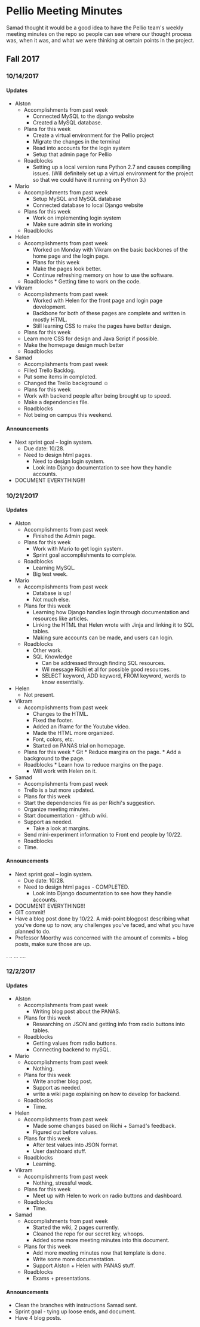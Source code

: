 # Pellio Meeting Minutes 

Samad thought it would be a good idea to have the Pellio team's weekly meeting minutes on the repo so people can see where our thought process was, when it was, and what we were thinking at certain points in the project.

## Fall 2017

### 10/14/2017
#### Updates 
* Alston
   * Accomplishments from past week
      * Connected MySQL to the django website
      * Created a MySQL database.
  * Plans for this week
      * Create a virtual environment for the Pellio project
      * Migrate the changes in the terminal
      * Read into accounts for the login system
      * Setup that admin page for Pellio
   * Roadblocks 
      * Setting up a local version runs Python 2.7 and causes compiling issues. (Will definitely set up a virtual environment for the project so that we could have it running on Python 3.)
* Mario
   * Accomplishments from past week
      * Setup MySQL and MySQL database
      * Connected database to local Django website
   * Plans for this week 
      * Work on implementing login system
      * Make sure admin site in working
   * Roadblocks 
* Helen 
   * Accomplishments from past week
      * Worked on Monday with Vikram on the basic backbones of the home page and the login page.
      * Plans for this week 
      * Make the pages look better.
      * Continue refreshing memory on how to use the software.
   * Roadblocks
    	 * Getting time to work on the code.
 * Vikram 
   * Accomplishments from past week
      * Worked with Helen for the front page and login page development.
      * Backbone for both of these pages are complete and written in mostly HTML.
      * Still learning CSS to make the pages have better design.
   *	Plans for this week 
      *	Learn more CSS for design and Java Script if possible.
      * Make the homepage design much better
   *	Roadblocks 
 * Samad
   *	Accomplishments from past week
      *	Filled Trello Backlog. 
      *	Put some items in completed. 
      *	Changed the Trello background ☺ 
   *	Plans for this week 
      *	Work with backend people after being brought up to speed. 
      * Make a dependencies file. 
   *	Roadblocks 
      * Not being on campus this weekend. 
#### Announcements 
* Next sprint goal – login system. 
   *	Due date: 10/28. 
   * Need to design html pages. 
      * Need to design login system. 
      * Look into Django documentation to see how they handle accounts. 
* DOCUMENT EVERYTHING!!!

### 10/21/2017
#### Updates 
* Alston
   * Accomplishments from past week
      * Finished the Admin page.
  * Plans for this week
      * Work with Mario to get login system. 
      * Sprint goal accomplishments to complete. 
   * Roadblocks 
      * Learning MySQL. 
      * Big test week. 
* Mario
   * Accomplishments from past week
      * Database is up! 
      * Not much else. 
   * Plans for this week 
      * Learning how Django handles login through documentation and resources like articles.  
      * Linking the HTML that Helen wrote with Jinja and linking it to SQL tables. 
      * Making sure accounts can be made, and users can login. 
   * Roadblocks 
      * Other work. 
      * SQL Knowledge 
          * Can be addressed through finding SQL resources. 
          * Wil message Richi et al for possible good resources. 
          * SELECT keyword, ADD keyword, FROM keyword, words to know essentially. 
* Helen 
   * Not present. 
* Vikram 
   * Accomplishments from past week
      * Changes to the HTML. 
      * Fixed the footer. 
      * Added an iframe for the Youtube video. 
      * Made the HTML more organized. 
      * Font, colors, etc. 
      * Started on PANAS trial on homepage. 
   *	Plans for this week 
      *	Git 
      * Reduce margins on the page. 
      * Add a background to the page. 
   *	Roadblocks 
      * Learn how to reduce margins on the page. 
          * Will work with Helen on it. 
 * Samad
   *	Accomplishments from past week
      *	Trello is a but more updated. 
   *	Plans for this week 
      *	Start the dependencies file as per Richi's suggestion. 
      * Organize meeting minutes. 
      * Start documentation - github wiki. 
      * Support as needed. 
          * Take a look at margins. 
      * Send mini-experiment information to Front end people by 10/22. 
   *	Roadblocks 
      * Time. 
#### Announcements 
* Next sprint goal – login system. 
   *	Due date: 10/28. 
   * Need to design html pages - COMPLETED.  
      * Look into Django documentation to see how they handle accounts. 
* DOCUMENT EVERYTHING!!!
* GIT commit! 
* Have a blog post done by 10/22. A mid-point blogpost describing what you've done up to now, any challenges you've faced, and what you have planned to do. 
* Professor Moorthy was concerned with the amount of commits + blog posts, make sure those are up. 

.
..
...
....

### 12/2/2017
#### Updates 
* Alston
   * Accomplishments from past week
      * Writing blog post about the PANAS. 
  * Plans for this week
      *  Researching on JSON and getting info from radio buttons into tables. 
   * Roadblocks 
      *  Getting values from radio buttons. 
      *  Connecting backend to mySQL. 
* Mario
   * Accomplishments from past week
      * Nothing. 
   * Plans for this week 
      * Write another blog post. 
      * Support as needed. 
      * write a wiki page explaining on how to develop for backend. 
   * Roadblocks 
      * Time. 
* Helen 
   * Accomplishments from past week
      * Made some changes based on Richi + Samad's feedback. 
      * Figured out before values. 
   * Plans for this week 
      * After test values into JSON format. 
      * User dashboard stuff. 
   * Roadblocks 
      * Learning. 
* Vikram 
   * Accomplishments from past week
      * Nothing, stressful week. 
   * Plans for this week 
      *	Meet up with Helen to work on radio buttons and dashboard. 
   * Roadblocks 
      * Time. 
 * Samad
   * Accomplishments from past week
      *	Started the wiki, 2 pages currently. 
      * Cleaned the repo for our secret key, whoops. 
      * Added some more meeting minutes into this document. 
   * Plans for this week 
       *	Add more meeting minutes now that template is done. 
       * Write some more documentation. 
       * Support Alston + Helen with PANAS stuff. 
   * Roadblocks
       * Exams + presentations. 
#### Announcements 
*  Clean the branches with instructions Samad sent. 
* Sprint goal - tying up loose ends, and document. 
* Have 4 blog posts. 
